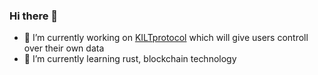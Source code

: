 ### Hi there 👋

- 🔭 I’m currently working on [KILTprotocol](https://www.kilt.io/) which will give users controll over their own data
- 🌱 I’m currently learning rust, blockchain technology


<!--
**weichweich/weichweich** is a ✨ _special_ ✨ repository because its `README.md` (this file) appears on your GitHub profile.

Here are some ideas to get you started:

- 🌱 I’m currently learning ...
- 👯 I’m looking to collaborate on ...
- 🤔 I’m looking for help with ...
- 💬 Ask me about ...
- 📫 How to reach me: ...
- 😄 Pronouns: ...
- ⚡ Fun fact: ...
-->
